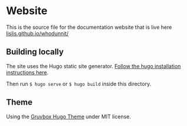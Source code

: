 # Website

This is the source file for the documentation website that is live here [lislis.github.io/whodunnit/](https://lislis.github.io/whodunnit/)

## Building locally

The site uses the Hugo static site generator. [Follow the hugo installation instructions here](https://gohugo.io/installation/).

Then run `$ hugo serve` or `$ hugo build` inside this directory.

## Theme

Using the [Gruvbox Hugo Theme](https://hugo-theme-gruvbox.schnerring.net/) under MIT license.
